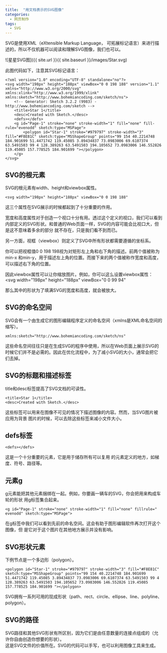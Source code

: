 ```yaml
---
title:  "用文档表示的SVG图像"
categories:
  - 网页制作
tags:
  - SVG
---
```

 
SVG是使用XML（eXtensible Markup Language， 可拓展标记语言）来进行描述的，所以不仅机器可以阅读和理解SVG图像，我们也可以。

![星星SVG图]({{ site.url }}{{ site.baseurl }}/images/Star.svg)  

此图代码如下，注意其SVG标记语言：

```
<?xml version="1.0" encoding="UTF-8" standalone="no"?>
<svg width="198px" height="188px" viewBox="0 0 198 188" version="1.1" xmlns="http://www.w3.org/2000/svg" xmlns:xlink="http://www.w3.org/1999/xlink" xmlns:sketch="http://www.bohemiancoding.com/sketch/ns">
    <!-- Generator: Sketch 3.2.2 (9983) - http://www.bohemiancoding.com/sketch -->
    <title>Star 1</title>
    <desc>Created with Sketch.</desc>
    <defs></defs>
    <g id="Page-1" stroke="none" stroke-width="1" fill="none" fill-rule="evenodd" sketch:type="MSPage">
        <polygon id="Star-1" stroke="#979797" stroke-width="3" fill="#F8E81C" sketch:type="MSShapeGroup" points="99 154 40.2214748 184.901699 51.4471742 119.45085 3.89434837 73.0983006 69.6107374 63.5491503 99 4 128.389263 63.5491503 194.105652 73.0983006 146.552826 119.45085 157.778525 184.901699 "></polygon>
    </g>
</svg>
```

## SVG的根元素  
  
SVG的根元素有width、height和viewbox属性。
   
    <svg width="198px" height="188px" viewBox="0 0 198 188"
	
这三个属性在SVG展示的时候都起到了十分重要的作用。
  
宽度和高度属性对于创造一个视口十分有用。透过这个定义的视口，我们可以看到内部定义的SVG形状。和普通的Web页面一样，SVG的内容可能会比视口大，但是这不意味着多余的部分 就不存在，只是我们看不到而已。  

另一方面，视框（viewbox）则定义了SVG中所有形状都需要遵循的坐标系。 

你可以把视框值0 0 198 198视为对矩形左上角和右下角的描述。前两个值被称为min-x 和min-y，用于描述左上角的位置。而接下来的两个值被称作宽度和高度，可以描述右下角的位置。 

因此viewbox属性可以让你缩放图片。例如，你可以这么设置viewbox属性： 
    <svg width="198px" height="188px" viewBox="0 0 99 94"   

那么其中的形状为了填满SVG的宽度和高度，就会被放大。   

## SVG的命名空间  

SVG会有一个由生成它的图形编辑程序定义的命名空间（xmlns是XML命名空间的缩写）。 

    xmlns:sketch="http://www.bohemiancoding.com/sketch/ns"   

这些命名空间往往只是在生成SVG的程序中使用，所以在Web页面上展示SVG的时候它们并不是必需的。因此在优化流程中，为了减小SVG的大小，通常会把它们去掉。 

##  SVG的标题和描述标签

title和desc标签提高了SVG文档的可读性。   
    
	<title>Star 1</title>   
    <desc>Created with Sketch.</desc> 
	
这些标签可以用来在图像不可见的情况下描述图像的内容。然而，当SVG图片被应用为背景 图片的时候，可以去除这些标签来减小文件大小。  

## defs标签  

    <defs></defs>  

这是一个十分重要的元素，它是用于储存所有可以复用 的元素定义的地方，如梯度、符号、路径等。  

## 元素g  

g元素能把其他元素捆绑在一起。例如，你要画一辆车的SVG，你会把用来构成车轮的形状 用g标签集合起来。 
  
    <g id="Page-1" stroke="none" stroke-width="1" fill="none" fillrule=" evenodd" sketch:type="MSPage"> 
	
在g标签中我们可以看到先前的命名空间。这会有助于图形编辑软件再次打开这个图像，但 是它对于这个图片在其他地方展示并没有影响。  

## SVG形状元素  

下例节点是一个多边形（polygon）。 

    <polygon id="Star-1" stroke="#979797" stroke-width="3" fill="#F8E81C" sketch:type="MSShapeGroup" points="99 154 40.2214748 184.901699 51.4471742 119.45085 3.89434837 73.0983006 69.6107374 63.5491503 99 4 128.389263 63.5491503 194.105652 73.0983006 146.552826 119.45085 157.778525 184.901699 "></polygon>  

SVG拥有一系列可用的现成形状（path、rect、circle、ellipse、line、polyline、 polygon）。   

## SVG的路径  

SVG路径和其他SVG形状有所区别，因为它们是由任意数量的连接点组成的（允许你自由创造你想要的形状）。  
这是SVG文件的价值所在。SVG的代码可以手写，也可以利用图像工具来生成。 

